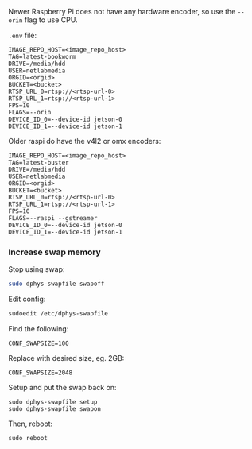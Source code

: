 Newer Raspberry Pi does not have any hardware encoder, 
so use the `--orin` flag to use CPU.

`.env` file:
```
IMAGE_REPO_HOST=<image_repo_host>
TAG=latest-bookworm
DRIVE=/media/hdd
USER=netlabmedia
ORGID=<orgid>
BUCKET=<bucket>
RTSP_URL_0=rtsp://<rtsp-url-0>
RTSP_URL_1=rtsp://<rtsp-url-1>
FPS=10
FLAGS=--orin
DEVICE_ID_0=--device-id jetson-0
DEVICE_ID_1=--device-id jetson-1
```

Older raspi do have the v4l2 or omx encoders:
```
IMAGE_REPO_HOST=<image_repo_host>
TAG=latest-buster
DRIVE=/media/hdd
USER=netlabmedia
ORGID=<orgid>
BUCKET=<bucket>
RTSP_URL_0=rtsp://<rtsp-url-0>
RTSP_URL_1=rtsp://<rtsp-url-1>
FPS=10
FLAGS=--raspi --gstreamer
DEVICE_ID_0=--device-id jetson-0
DEVICE_ID_1=--device-id jetson-1
```

### Increase swap memory

Stop using swap:
```bash
sudo dphys-swapfile swapoff
```

Edit config:
```bash
sudoedit /etc/dphys-swapfile
```

Find the following:
```
CONF_SWAPSIZE=100
```

Replace with desired size, eg. 2GB:
```
CONF_SWAPSIZE=2048
```

Setup and put the swap back on:
```
sudo dphys-swapfile setup
sudo dphys-swapfile swapon
```

Then, reboot:
```
sudo reboot
```
